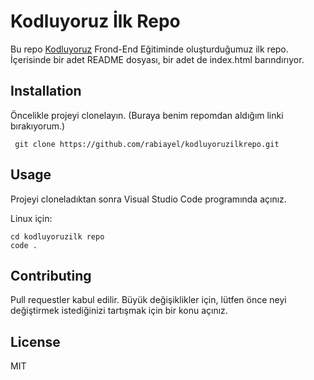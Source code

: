 # Kodluyoruz İlk Repo

Bu repo [Kodluyoruz](https://www.kodluyoruz.org/) Frond-End Eğitiminde oluşturduğumuz ilk repo. İçerisinde bir adet README dosyası, bir adet de index.html barındırıyor.

## Installation

Öncelikle projeyi clonelayın. (Buraya benim repomdan aldığım linki bırakıyorum.)

` git clone https://github.com/rabiayel/kodluyoruzilkrepo.git`

## Usage 

Projeyi cloneladıktan sonra Visual Studio Code programında açınız.

Linux için:
```
cd kodluyoruzilk repo
code .
```

## Contributing

Pull requestler kabul edilir. Büyük değişiklikler için, lütfen önce neyi değiştirmek istediğinizi tartışmak için bir konu açınız.

## License

MIT

